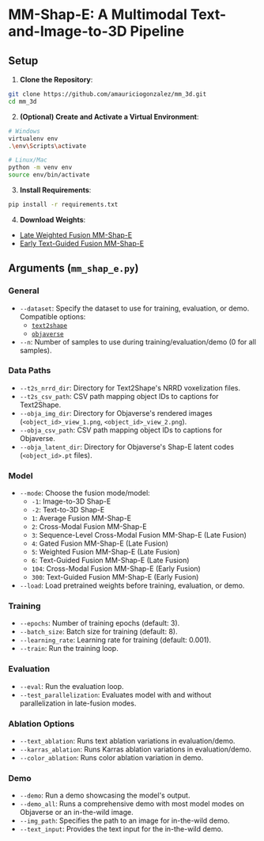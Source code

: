 # MM-Shap-E: A Multimodal Text-and-Image-to-3D Pipeline


## Setup

1. **Clone the Repository**:

```bash
git clone https://github.com/amauriciogonzalez/mm_3d.git
cd mm_3d
```


2. **(Optional) Create and Activate a Virtual Environment**:

```bash
# Windows
virtualenv env
.\env\Scripts\activate

# Linux/Mac
python -m venv env
source env/bin/activate
```
    
3. **Install Requirements**:

```bash   
pip install -r requirements.txt
```

4. **Download Weights**:
* [Late Weighted Fusion MM-Shap-E](https://drive.google.com/file/d/1cKARhprqepM3pVqgCvqS3PZWK7bo_Nl3/view?usp=sharing)
* [Early Text-Guided Fusion MM-Shap-E](https://drive.google.com/file/d/1mxgzz_lFwf9BQ890B0TBLgaepYG3gJeB/view?usp=sharing)



## Arguments (`mm_shap_e.py`)

### General

- `--dataset`: Specify the dataset to use for training, evaluation, or demo. Compatible options:
    - [`text2shape`](http://text2shape.stanford.edu/)
    - [`objaverse`](https://objaverse.allenai.org/)
- `--n`: Number of samples to use during training/evaluation/demo (0 for all samples).

### Data Paths

- `--t2s_nrrd_dir`: Directory for Text2Shape's NRRD voxelization files.
- `--t2s_csv_path`: CSV path mapping object IDs to captions for Text2Shape.
- `--obja_img_dir`: Directory for Objaverse's rendered images (`<object_id>_view_1.png`, `<object_id>_view_2.png`).
- `--obja_csv_path`: CSV path mapping object IDs to captions for Objaverse.
- `--obja_latent_dir`: Directory for Objaverse's Shap-E latent codes  (`<object_id>.pt` files).

### Model

- `--mode`: Choose the fusion mode/model:
    - `-1`: Image-to-3D Shap-E
    - `-2`: Text-to-3D Shap-E
    - `1`: Average Fusion MM-Shap-E
    - `2`: Cross-Modal Fusion MM-Shap-E
    - `3`: Sequence-Level Cross-Modal Fusion MM-Shap-E (Late Fusion)
    - `4`: Gated Fusion MM-Shap-E (Late Fusion)
    - `5`: Weighted Fusion MM-Shap-E (Late Fusion)
    - `6`: Text-Guided Fusion MM-Shap-E (Late Fusion)
    - `104`: Cross-Modal Fusion MM-Shap-E (Early Fusion)
    - `300`: Text-Guided Fusion MM-Shap-E (Early Fusion)
- `--load`: Load pretrained weights before training, evaluation, or demo.

### Training

- `--epochs`: Number of training epochs (default: 3).
- `--batch_size`: Batch size for training (default: 8).
- `--learning_rate`: Learning rate for training (default: 0.001).
- `--train`: Run the training loop.

### Evaluation

- `--eval`: Run the evaluation loop.
- `--test_parallelization`: Evaluates model with and without parallelization in late-fusion modes.

### Ablation Options

- `--text_ablation`: Runs text ablation variations in evaluation/demo.
- `--karras_ablation`: Runs Karras ablation variations in evaluation/demo.
- `--color_ablation`: Runs color ablation variation in demo.

### Demo

- `--demo`: Run a demo showcasing the model's output.
- `--demo_all`: Runs a comprehensive demo with most model modes on Objaverse or an in-the-wild image.
- `--img_path`: Specifies the path to an image for in-the-wild demo.
- `--text_input`: Provides the text input for the in-the-wild demo.
